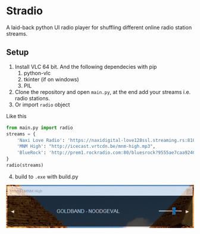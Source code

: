 # Stradio

A laid-back python UI radio player for shuffling different online radio station streams.

## Setup

1. Install VLC 64 bit. And the following dependecies with pip
   1. python-vlc
   2. tkinter (if on windows)
   3. PIL
2. Clone the repository and open `main.py`, at the end add your streams i.e. radio stations.
3. Or import `radio` object 

Like this 

```python
from main.py import radio
streams = {
    'Naxi Love Radio': 'https://naxidigital-love128ssl.streaming.rs:8102/;stream.nsv',
    'MNM High': "http://icecast.vrtcdn.be/mnm-high.mp3",
    'BlueRock': 'http://prem1.rockradio.com:80/bluesrock?9555ae7caa92404c73cade1d'
}
radio(streams)
```

4. build to `.exe` with build.py

<img src='./demo.PNG'>